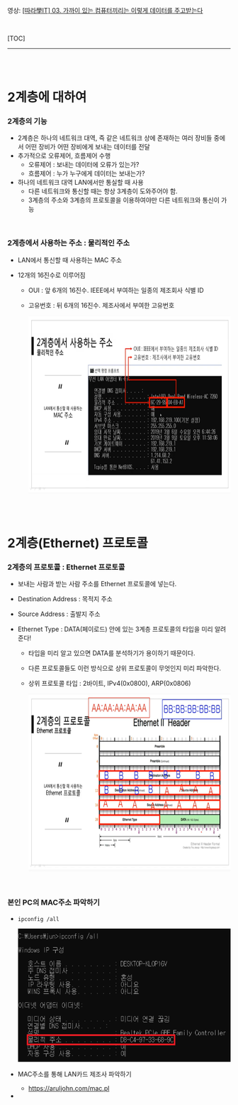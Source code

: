 영상: [[따라學IT] 03. 가까이 있는 컴퓨터끼리는 이렇게 데이터를 주고받는다](https://youtu.be/HkiOygWMARs?list=PL0d8NnikouEWcF1jJueLdjRIC4HsUlULi)

<br>

[TOC]

<hr>

<br>

<br>

# 2계층에 대하여

### 2계층의 기능

- 2계층은 하나의 네트워크 대역, 즉 같은 네트워크 상에 존재하는 여러 장비들 중에서 어떤 장비가 어떤 장비에게 보내는 데이터를 전달
- 추가적으로 오류제어, 흐름제어 수행
  - 오류제어 : 보내는 데이터에 오류가 있는가?
  - 흐름제어 : 누가 누구에게 데이터는 보내는가?
- 하나의 네트워크 대역 LAN에서만 통실할 때 사용
  - 다른 네트워크와 통신할 때는 항상 3계층이 도와주어야 함.
  - 3계층의 주소와 3계층의 프로토콜을 이용하여야만 다른 네트워크와 통신이 가능

<br>

### 2계층에서 사용하는 주소 : 물리적인 주소

- LAN에서 통신할 때 사용하는 MAC 주소

- 12개의 16진수로 이루어짐

  - OUI : 앞 6개의 16진수. IEEE에서 부여하는 일종의 제조회사 식별 ID

  - 고유번호 : 뒤 6개의 16진수. 제조사에서 부여한 고유번호

    <img src="3장-데이터-통신.assets/4.PNG" width="750px" height="400px">

<br>

<br>

# 2계층(Ethernet) 프로토콜

### 2계층의 프로토콜 : Ethernet 프로토콜

- 보내는 사람과 받는 사람 주소를 Ethernet 프로토콜에 넣는다.

- Destination Address : 목적지 주소

- Source Address : 출발지 주소

- Ethernet Type : DATA(페이로드) 안에 있는 3계층 프로토콜의 타입을 미리 알려준다!

  - 타입을 미리 알고 있으면 DATA를 분석하기가 용이하기 때문이다.

  - 다른 프로토콜들도 이런 방식으로 상위 프로토콜이 무엇인지 미리 파악한다.

  - 상위 프로토콜 타입 : 2바이트, IPv4(0x0800), ARP(0x0806)

    <img src="3장-데이터-통신.assets/4-1626122888488.PNG" width="750px" height="400px">

<br>

### 본인 PC의 MAC주소 파악하기

- ```ipconfig /all```

  <img src="3장-데이터-통신.assets/4-1626123319390.PNG" width="500px" height="300px">

- MAC주소를 통해 LAN카드 제조사 파악하기

  - https://aruljohn.com/mac.pl

-